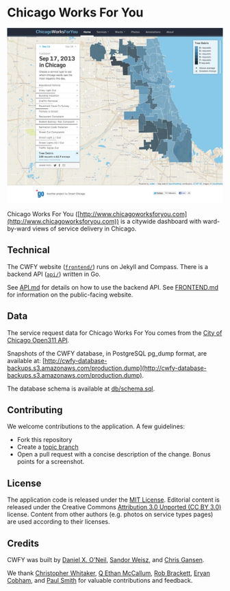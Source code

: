 Chicago Works For You
=====================

![CWFY screenshot](doc/cwfy-screenshot.png)


Chicago Works For You ([http://www.chicagoworksforyou.com](http://www.chicagoworksforyou.com)) is a citywide dashboard with ward-by-ward views of service delivery in Chicago. 

Technical
---------

The CWFY website ([`frontend/`](frontend/)) runs on Jekyll and Compass. There is a backend API ([`api/`](api/)) written in Go.

See [API.md](doc/API.md) for details on how to use the backend API. See [FRONTEND.md](doc/FRONTEND.md) for information on the public-facing website.

Data
----

The service request data for Chicago Works For You comes from the [City of Chicago Open311 API](http://dev.cityofchicago.org/docs/api).

Snapshots of the CWFY database, in PostgreSQL pg_dump format, are available at: [http://cwfy-database-backups.s3.amazonaws.com/production.dump](http://cwfy-database-backups.s3.amazonaws.com/production.dump).

The database schema is available at [db/schema.sql](db/schema.sql).

Contributing
------------

We welcome contributions to the application. A few guidelines:

 * Fork this repository
 * Create a [topic branch](http://git-scm.com/book/en/Git-Branching-Branching-Workflows#Topic-Branches)
 * Open a pull request with a concise description of the change. Bonus points for a screenshot.

License
-------

The application code is released under the [MIT License](LICENSE.md). Editorial content is released under the Creative Commons [Attribution 3.0 Unported (CC BY 3.0)](http://creativecommons.org/licenses/by/3.0/deed.en_US) license. Content from other authors (e.g. photos on service types pages) are used according to their licenses.

Credits
-------

CWFY was built by [Daniel X. O'Neil](https://github.com/danxoneil), [Sandor Weisz](https://github.com/santheo), and [Chris Gansen](https://github.com/cgansen).

We thank [Christopher Whitaker](https://github.com/govintrenches), [Q Ethan McCallum](https://github.com/qethanm), [Rob Brackett](https://github.com/mr0grog), [Eryan Cobham](https://github.com/littlelazer), and [Paul Smith](https://github.com/paulsmith) for valuable contributions and feedback.

